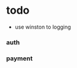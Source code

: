 # todo

<!-- - use caching to save user after pass auth middleware -->

- use winston to logging

<!-- - req.socket.remoteAddress() -->

### auth

<!-- - google auth -->

### payment

<!-- - redirect to home page in front end after payment (success and cancel) -->
<!-- - get user data from auth service to send email to user after finish payment process -->

<!-- - generate new jwt for plan of user -->

  <!-- - has an expire date (month or year) -->
  <!-- - send it to user after payment -->
  <!-- - save it in cash -->

  <!-- - update `pay` endpoint to >> `/pay/<user_id>` -->
  <!-- - build payment by card (using strip) -->
